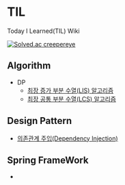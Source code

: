 # TIL
Today I Learned(TIL) Wiki

[![Solved.ac
creepereye](http://mazassumnida.wtf/api/v2/generate_badge?boj=creepereye)](https://solved.ac/creepereye)

## Algorithm
* DP
  * [최장 증가 부분 수열(LIS) 알고리즘](https://apple-forest.tistory.com/159)
  * [최장 공통 부분 수열(LCS) 알고리즘](https://apple-forest.tistory.com/160)
    
## Design Pattern
  * [의존관계 주입(Dependency Injection)](https://github.com/creepereye1204/TIL/blob/main/Spring%20FrameWork/DI%EB%9E%80.md)
    
## Spring FrameWork
  * 
